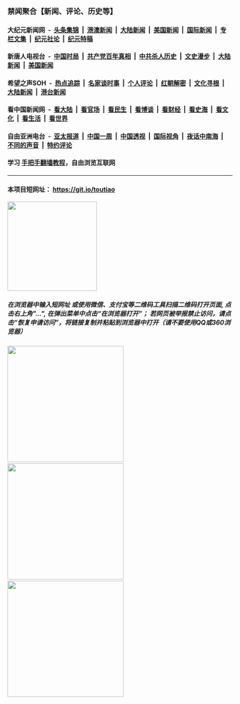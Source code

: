 ### 禁闻聚合【新闻、评论、历史等】

#### 大纪元新闻网 &nbsp;-&nbsp; [头条集锦](indexes/E头条集锦.md?t=02082344) &nbsp;|&nbsp; [港澳新闻](indexes/E港澳新闻.md?t=02082344)  &nbsp;|&nbsp; [大陆新闻](indexes/E大陆新闻.md?t=02082344) &nbsp;|&nbsp; [美国新闻](indexes/E美国新闻.md?t=02082344) &nbsp;|&nbsp; [国际新闻](indexes/E国际新闻.md?t=02082344) &nbsp;|&nbsp; [专栏文集](indexes/E专栏文集.md?t=02082344) &nbsp;|&nbsp; [纪元社论](indexes/E纪元社论.md?t=02082344) &nbsp;|&nbsp; [纪元特稿](indexes/E纪元特稿.md?t=02082344) 

#### 新唐人电视台 &nbsp;-&nbsp; [中国时局](indexes/N中国时局.md?t=02082344) &nbsp;|&nbsp; [共产党百年真相](indexes/N共产党百年真相.md?t=02082344) &nbsp;|&nbsp; [中共杀人历史](indexes/N中共杀人历史.md?t=02082344) &nbsp;|&nbsp; [文史漫步](indexes/N文史漫步.md?t=02082344) &nbsp;|&nbsp; [大陆新闻](indexes/N大陆新闻.md?t=02082344) &nbsp;|&nbsp; [美国新闻](indexes/N美国新闻.md?t=02082344)

#### 希望之声SOH &nbsp;-&nbsp; [热点追踪](indexes/H热点追踪.md?t=02082344) &nbsp;|&nbsp; [名家谈时事](indexes/H名家谈时事.md?t=02082344) &nbsp;|&nbsp; [个人评论](indexes/H个人评论.md?t=02082344)  &nbsp;|&nbsp; [红朝解密](indexes/H红朝解密.md?t=02082344) &nbsp;|&nbsp; [文化寻根](indexes/H文化寻根.md?t=02082344) &nbsp;|&nbsp; [大陆新闻](indexes/H大陆新闻.md?t=02082344) &nbsp;|&nbsp; [港台新闻](indexes/H港台新闻.md?t=02082344)

#### 看中国新闻网 &nbsp;-&nbsp; [看大陆](indexes/S看大陆.md?t=02082344) &nbsp;|&nbsp; [看官场](indexes/S看官场.md?t=02082344) &nbsp;|&nbsp; [看民生](indexes/S看民生.md?t=02082344)  &nbsp;|&nbsp; [看博谈](indexes/S看博谈.md?t=02082344) &nbsp;|&nbsp; [看财经](indexes/S看财经.md?t=02082344) &nbsp;|&nbsp; [看史海](indexes/S看史海.md?t=02082344) &nbsp;|&nbsp; [看文化](indexes/S看文化.md?t=02082344) &nbsp;|&nbsp; [看生活](indexes/S看生活.md?t=02082344) &nbsp;|&nbsp; [看世界](indexes/S看世界.md?t=02082344)

#### 自由亚洲电台 &nbsp;-&nbsp; [亚太报道](indexes/R亚太报道.md?t=02082344) &nbsp;|&nbsp; [中国一周](indexes/R中国一周.md?t=02082344) &nbsp;|&nbsp; [中国透视](indexes/R中国透视.md?t=02082344)  &nbsp;|&nbsp; [国际视角](indexes/R国际视角.md?t=02082344) &nbsp;|&nbsp; [夜话中南海](indexes/R夜话中南海.md?t=02082344) &nbsp;|&nbsp; [不同的声音](indexes/R不同的声音.md?t=02082344) &nbsp;|&nbsp; [特约评论](indexes/R特约评论.md?t=02082344)

#### 学习 [手把手翻墙教程](https://github.com/gfw-breaker/guides/wiki)，自由浏览互联网

----

#### 本项目短网址： https://git.io/toutiao
<img src="https://raw.githubusercontent.com/gfw-breaker/banned-news/master/scripts/img/qr.png" width="200px"/>  

##### 在浏览器中输入短网址 或使用微信、支付宝等二维码工具扫描二维码打开页面, 点击右上角"...", 在弹出菜单中点击“在浏览器打开”； 若网页被举报禁止访问，请点击“恢复申请访问”，将链接复制并粘贴到浏览器中打开（请不要使用QQ或360浏览器）

<img src="https://raw.githubusercontent.com/gfw-breaker/banned-news/master/scripts/img/1.png" width="260px"/> &nbsp; <img src="https://raw.githubusercontent.com/gfw-breaker/banned-news/master/scripts/img/2.png" width="260px"/> &nbsp; <img src="https://raw.githubusercontent.com/gfw-breaker/banned-news/master/scripts/img/3.png" width="260px"/>

